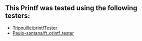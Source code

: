 ## This Printf was tested using the following testers:

 - [Tripouille/printfTester](https://github.com/Tripouille/printfTester)
 - [Paulo-santana/ft_printf_tester](https://github.com/paulo-santana/ft_printf_tester)
